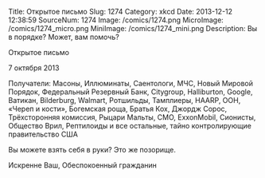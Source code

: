 Title: Открытое письмо 
Slug: 1274 
Category: xkcd 
Date: 2013-12-12 12:38:59 
SourceNum: 1274 
Image: /comics/1274.png 
MicroImage: /comics/1274_micro.png 
MiniImage: /comics/1274_mini.png 
Description: Вы в порядке? Может, вам помочь? 

Открытое письмо

7 октября 2013

Получатели: Масоны, Иллюминаты, Саентологи, МЧС, Новый Мировой Порядок, Федеральный Резервный Банк, Citygroup, Halliburton, Google, Ватикан, Bilderburg, Walmart, Ротшильды, Тамплиеры, HAARP, ООН, «Череп и кости», Богемская роща, Братья Кох, Джордж Сорос, Трёхсторонняя комиссия, Рыцари Мальты, СМО, ExxonMobil, Сионисты, Общество Врил, Рептилоиды и все остальные, тайно контролирующие правительство США

Вы можете взять себя в руки?
Это же позорище.

Искренне Ваш,
Обеспокоенный гражданин